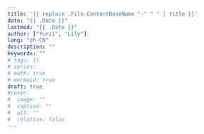 ```yaml
---
title: '{{ replace .File.ContentBaseName "-" " " | title }}'
date: "{{ .Date }}"
lastmod: "{{ .Date }}"
author: ["Yurzi", "Lily"]
lang: "zh-CN"
description: ""
keywords: ""
# tags: []
# series:
# math: true
# mermaid: true
draft: true
#cover:
#  image: ""
#  caption: ""
#  alt: ""
#  relative: false
---
```

